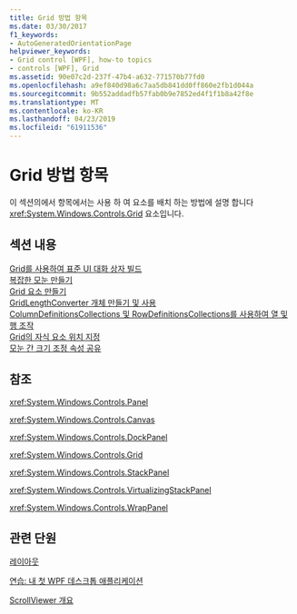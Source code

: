 ```yaml
---
title: Grid 방법 항목
ms.date: 03/30/2017
f1_keywords:
- AutoGeneratedOrientationPage
helpviewer_keywords:
- Grid control [WPF], how-to topics
- controls [WPF], Grid
ms.assetid: 90e07c2d-237f-47b4-a632-771570b77fd0
ms.openlocfilehash: a9ef840d98a6c7aa5db841dd0ff860e2fb1d044a
ms.sourcegitcommit: 9b552addadfb57fab0b9e7852ed4f1f1b8a42f8e
ms.translationtype: MT
ms.contentlocale: ko-KR
ms.lasthandoff: 04/23/2019
ms.locfileid: "61911536"
---
```

# <a name="grid-how-to-topics"></a>Grid 방법 항목
이 섹션의에서 항목에서는 사용 하 여 요소를 배치 하는 방법에 설명 합니다 <xref:System.Windows.Controls.Grid> 요소입니다.  
  
## <a name="in-this-section"></a>섹션 내용  
 [Grid를 사용하여 표준 UI 대화 상자 빌드](how-to-build-a-standard-ui-dialog-box-by-using-grid.md)  
 [복잡한 모눈 만들기](how-to-create-a-complex-grid.md)  
 [Grid 요소 만들기](how-to-create-a-grid-element.md)  
 [GridLengthConverter 개체 만들기 및 사용](how-to-create-and-use-a-gridlengthconverter-object.md)  
 [ColumnDefinitionsCollections 및 RowDefinitionsCollections를 사용하여 열 및 행 조작](manipulate-columns-and-rows-by-using-columndefinitionscollections.md)  
 [Grid의 자식 요소 위치 지정](how-to-position-the-child-elements-of-a-grid.md)  
 [모눈 간 크기 조정 속성 공유](how-to-share-sizing-properties-between-grids.md)  
  
## <a name="reference"></a>참조  
 <xref:System.Windows.Controls.Panel>  
  
 <xref:System.Windows.Controls.Canvas>  
  
 <xref:System.Windows.Controls.DockPanel>  
  
 <xref:System.Windows.Controls.Grid>  
  
 <xref:System.Windows.Controls.StackPanel>  
  
 <xref:System.Windows.Controls.VirtualizingStackPanel>  
  
 <xref:System.Windows.Controls.WrapPanel>  
  
## <a name="related-sections"></a>관련 단원  
 [레이아웃](../advanced/layout.md)  
  
 [연습: 내 첫 WPF 데스크톱 애플리케이션](../getting-started/walkthrough-my-first-wpf-desktop-application.md)  
  
 [ScrollViewer 개요](scrollviewer-overview.md)
